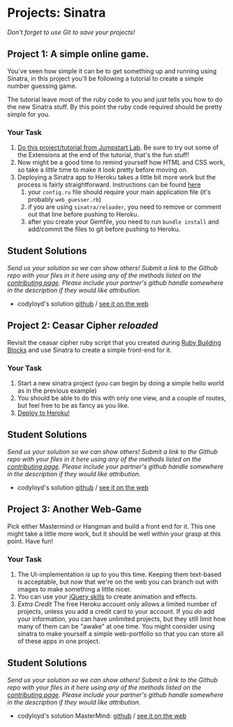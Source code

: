 # Projects: Sinatra

*Don't forget to use Git to save your projects!*

## Project 1: A simple online game.

You've seen how simple it can be to get something up and running using Sinatra, in this project you'll be following a tutorial to create a simple number guessing game.

The tutorial leave most of the ruby code to you and just tells you how to do the new Sinatra stuff.  By this point the ruby code required should be pretty simple for you.

### Your Task

1. [Do this project/tutorial from Jumpstart Lab](http://tutorials.jumpstartlab.com/projects/web_guesser.html). Be sure to try out some of the Extensions at the end of the tutorial, that's the fun stuff!  
2.  Now might be a good time to remind yourself how HTML and CSS work, so take a _little_ time to make it look pretty before moving on.
3.  Deploying a Sinatra app to Heroku takes a little bit more work but the process is fairly straightforward. Instructions can be found [here](https://devcenter.heroku.com/articles/rack#sinatra)
	1. your `config.ru` file should require your main application file (it's probably `web_guesser.rb`)
	2. if you are using `sinatra/reloader`, you need to remove or comment out that line before pushing to Heroku.
	3. after you create your Gemfile, you need to run `bundle install` and add/commit the files to git before pushing to Heroku.

## Student Solutions

*Send us your solution so we can show others! Submit a link to the Github repo with your files in it here using any of the methods listed on the [contributing page](http://github.com/TheOdinProject/curriculum/blob/master/contributing.md).  Please include your partner's github handle somewhere in the description if they would like attribution.*

* codyloyd's solution [github](https://github.com/codyloyd/sinatra_web_guesser) / [see it on the web](https://limitless-lake-17561.herokuapp.com/)

## Project 2: Ceasar Cipher _reloaded_

Revisit the ceasar cipher ruby script that you created during [Ruby Building Blocks](http://www.theodinproject.com/ruby-programming/building-blocks) and use Sinatra to create a simple front-end for it.

### Your Task

1. Start a new sinatra project (you can begin by doing a simple hello world as in the previous example)
2. You should be able to do this with only one view, and a couple of routes, but feel free to be as fancy as you like.
3. [Deploy to Heroku!](https://devcenter.heroku.com/articles/rack#sinatra)

## Student Solutions

*Send us your solution so we can show others! Submit a link to the Github repo with your files in it here using any of the methods listed on the [contributing page](http://github.com/TheOdinProject/curriculum/blob/master/contributing.md).  Please include your partner's github handle somewhere in the description if they would like attribution.*

* codyloyd's solution [github](https://github.com/codyloyd/sinatra-translator) / [see it on the web](https://cryptic-reaches-55962.herokuapp.com/)

## Project 3: Another Web-Game

Pick either Mastermind or Hangman and build a front end for it.  This one might take a little more work, but it should be well within your grasp at this point.  Have fun!

### Your Task

1. The UI-implementation is up to you this time.  Keeping them text-based is acceptable, but now that we're on the web you can branch out with images to make something a little nicer.
2. You can use your [jQuery skills](http://www.theodinproject.com/web-development-101/jquery-basics) to create animation and effects.
3. _Extra Credit_ The free Heroku account only allows a limited number of projects, unless you add a credit card to your account. If you _do_ add your information, you can have unlimited projects, but they still limit how many of them can be "awake" at one time. You might consider using sinatra to make yourself a simple web-portfolio so that you can store all of these apps in one project.

## Student Solutions

*Send us your solution so we can show others! Submit a link to the Github repo with your files in it here using any of the methods listed on the [contributing page](http://github.com/TheOdinProject/curriculum/blob/master/contributing.md).  Please include your partner's github handle somewhere in the description if they would like attribution.*

* codyloyd's solution MasterMind: [github](https://github.com/codyloyd/sinatra-codebreaker) / [see it on the web](https://crafty-breaker-4567.herokuapp.com/)